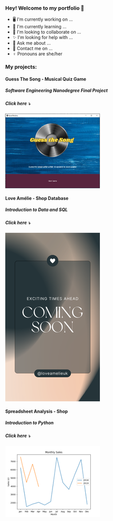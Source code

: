 ### Hey! Welcome to my portfolio 👋

- 🖥️ I'm currently working on ...
- 🌱 I'm currently learning ...
- 🤝 I'm looking to collaborate on ...
- ✨ I'm looking for help with ...
- 💬 Ask me about ...
- 📲 Contact me on ...
- ♀️ Pronouns are she/her

### My projects:

#### Guess The Song - Musical Quiz Game
##### Software Engineering Nanodegree Final Project

##### Click here ⤵️

<a href="https://github.com/NCHassall/Portfolio/tree/main/guess-the-song-musical-quiz-game-python"> <img src="images/GuessTheSongStart.png" width="300px"> </a>

#### Love Amélie - Shop Database
##### Introduction to Data and SQL

##### Click here ⤵️

<a href="https://github.com/NCHassall/Portfolio/tree/main/love-amelie-shop-database-mysql"> <img src="images/LoveAmelieComingSoon.png" width="300px"> </a>


#### Spreadsheet Analysis - Shop
##### Introduction to Python

##### Click here ⤵️

<a href="https://github.com/NCHassall/Portfolio/tree/main/spreadsheet-analysis-shop-python"> <img src="images/SalesByMonth.png" width="300px"> </a>